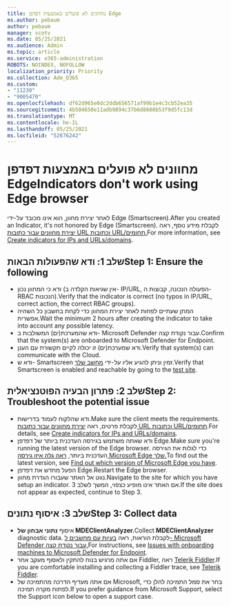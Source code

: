 ```yaml
---
title: מחוונים לא פועלים באמצעות דפדפן Edge
ms.author: pebaum
author: pebaum
manager: scotv
ms.date: 05/25/2021
ms.audience: Admin
ms.topic: article
ms.service: o365-administration
ROBOTS: NOINDEX, NOFOLLOW
localization_priority: Priority
ms.collection: Adm_O365
ms.custom:
- "11230"
- "9005470"
ms.openlocfilehash: df62d965e0dc2ddb656571af99b1e4c3cb52ea35
ms.sourcegitcommit: 4b504650e11adb9894c37b6d8608b53f9d5fc13d
ms.translationtype: MT
ms.contentlocale: he-IL
ms.lasthandoff: 05/25/2021
ms.locfileid: "52676242"
---
```

# <a name="indicators-dont-work-using-edge-browser"></a><span data-ttu-id="339e7-102">מחוונים לא פועלים באמצעות דפדפן Edge</span><span class="sxs-lookup"><span data-stu-id="339e7-102">Indicators don't work using Edge browser</span></span>

<span data-ttu-id="339e7-103">לאחר יצירת מחוון, הוא אינו מכובד על-ידי Edge (Smartscreen).</span><span class="sxs-lookup"><span data-stu-id="339e7-103">After you created an Indicator, it's not honored by Edge (Smartscreen).</span></span> <span data-ttu-id="339e7-104">לקבלת מידע נוסף, ראה [יצירת מחוונים עבור כתובות URL וכתובות URL/תחומים.](/microsoft-365/security/defender-endpoint/indicator-ip-domain)</span><span class="sxs-lookup"><span data-stu-id="339e7-104">For more information, see [Create indicators for IPs and URLs/domains](/microsoft-365/security/defender-endpoint/indicator-ip-domain).</span></span>

## <a name="step-1-ensure-the-following"></a><span data-ttu-id="339e7-105">שלב 1: ודא שהפעולות הבאות</span><span class="sxs-lookup"><span data-stu-id="339e7-105">Step 1: Ensure the following</span></span>

- <span data-ttu-id="339e7-106">ודא כי המחוון נכון (אין שגיאות הקלדה ב- IP/URL, הפעולה הנכונה, קבוצות ה- RBAC הנכונות).</span><span class="sxs-lookup"><span data-stu-id="339e7-106">Verify that the indicator is correct (no typos in IP/URL, correct action, the correct RBAC groups).</span></span>
- <span data-ttu-id="339e7-107">המתן שעתיים לפחות לאחר יצירת המחוון כדי לקחת בחשבון כל השהיה אפשרית.</span><span class="sxs-lookup"><span data-stu-id="339e7-107">Wait the minimum 2 hours after creating the indicator to take into account any possible latency.</span></span>
- <span data-ttu-id="339e7-108">ודא שהמערכת(ים) המשולבות ב- Microsoft Defender עבור נקודת קצה.</span><span class="sxs-lookup"><span data-stu-id="339e7-108">Confirm that the system(s) are onboarded to Microsoft Defender for Endpoint.</span></span>
- <span data-ttu-id="339e7-109">ודא שמערכת(ים) זו יכולה לקיים תקשורת עם הענן.</span><span class="sxs-lookup"><span data-stu-id="339e7-109">Verify that system(s) can communicate with the Cloud.</span></span>
- <span data-ttu-id="339e7-110">ודא ש- Smartscreen זמין וניתן להגיע אליו על-ידי [מחשב שלך](https://demo.smartscreen.msft.net).</span><span class="sxs-lookup"><span data-stu-id="339e7-110">Verify that Smartscreen is enabled and reachable by going to the [test site](https://demo.smartscreen.msft.net).</span></span>

## <a name="step-2-troubleshoot-the-potential-issue"></a><span data-ttu-id="339e7-111">שלב 2: פתרון הבעיה הפוטנציאלית</span><span class="sxs-lookup"><span data-stu-id="339e7-111">Step 2: Troubleshoot the potential issue</span></span>

- <span data-ttu-id="339e7-112">ודא שהלקוח לעמוד בדרישות.</span><span class="sxs-lookup"><span data-stu-id="339e7-112">Make sure the client meets the requirements.</span></span> <span data-ttu-id="339e7-113">לקבלת פרטים, ראה [יצירת מחוונים עבור כתובות URL וכתובות URL/תחומים](/microsoft-365/security/defender-endpoint/indicator-ip-domain).</span><span class="sxs-lookup"><span data-stu-id="339e7-113">For details, see [Create indicators for IPs and URLs/domains](/microsoft-365/security/defender-endpoint/indicator-ip-domain).</span></span>
- <span data-ttu-id="339e7-114">ודא שאתה משתמש בגירסה העדכנית ביותר של דפדפן Edge.</span><span class="sxs-lookup"><span data-stu-id="339e7-114">Make sure you're running the latest version of the Edge browser.</span></span> <span data-ttu-id="339e7-115">כדי לגלות את הגירסה העדכנית ביותר, [ראה גלה איזו גירסה Microsoft Edge שלך.](https://support.microsoft.com/microsoft-edge/find-out-which-version-of-microsoft-edge-you-have-c726bee8-c42e-e472-e954-4cf5123497eb)</span><span class="sxs-lookup"><span data-stu-id="339e7-115">To find out the latest version, see [Find out which version of Microsoft Edge you have](https://support.microsoft.com/microsoft-edge/find-out-which-version-of-microsoft-edge-you-have-c726bee8-c42e-e472-e954-4cf5123497eb).</span></span>
- <span data-ttu-id="339e7-116">הפעל מחדש את דפדפן Edge.</span><span class="sxs-lookup"><span data-stu-id="339e7-116">Restart the Edge browser.</span></span>
- <span data-ttu-id="339e7-117">נווט אל האתר שעבורו הגדרת מחוון.</span><span class="sxs-lookup"><span data-stu-id="339e7-117">Navigate to the site for which you have setup an indicator.</span></span> <span data-ttu-id="339e7-118">אם האתר אינו מופיע כצפוי, המשך לשלב 3.</span><span class="sxs-lookup"><span data-stu-id="339e7-118">If the site does not appear as expected, continue to Step 3.</span></span> 

## <a name="step-3-collect-data"></a><span data-ttu-id="339e7-119">שלב 3: איסוף נתונים</span><span class="sxs-lookup"><span data-stu-id="339e7-119">Step 3: Collect data</span></span>

- <span data-ttu-id="339e7-120">איסוף **נתוני אבחון של MDEClientAnalyzer.**</span><span class="sxs-lookup"><span data-stu-id="339e7-120">Collect **MDEClientAnalyzer** diagnostic data.</span></span> <span data-ttu-id="339e7-121">לקבלת הוראות, ראה [בעיות עם מחשבים ל- Microsoft Defender עבור נקודת קצה.](issues-with-onboarding-machines.md)</span><span class="sxs-lookup"><span data-stu-id="339e7-121">For instructions, see [Issues with onboarding machines to Microsoft Defender for Endpoint](issues-with-onboarding-machines.md).</span></span>
- <span data-ttu-id="339e7-122">אם אתה מרגיש בנוח להתקין ולאסוף מעקב אחר Fiddler, ראה [Telerik Fiddler](http://www.telerik.com/fiddler).</span><span class="sxs-lookup"><span data-stu-id="339e7-122">If you are comfortable installing and collecting a Fiddler trace, see [Telerik Fiddler](http://www.telerik.com/fiddler).</span></span>
- <span data-ttu-id="339e7-123">אם אתה מעדיף הדרכה מהתמיכה של Microsoft, בחר את סמל התמיכה להלן כדי לפתוח מקרה תמיכה.</span><span class="sxs-lookup"><span data-stu-id="339e7-123">If you prefer guidance from Microsoft Support, select the Support icon below to open a support case.</span></span>
